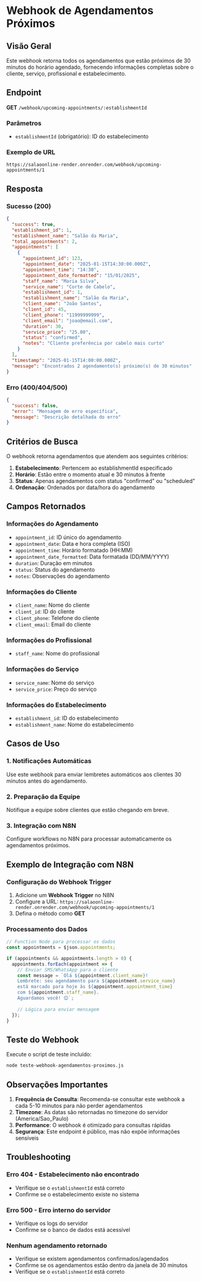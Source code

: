 # Webhook de Agendamentos Próximos

## Visão Geral

Este webhook retorna todos os agendamentos que estão próximos de 30 minutos do horário agendado, fornecendo informações completas sobre o cliente, serviço, profissional e estabelecimento.

## Endpoint

**GET** `/webhook/upcoming-appointments/:establishmentId`

### Parâmetros

- `establishmentId` (obrigatório): ID do estabelecimento

### Exemplo de URL

```
https://salaoonline-render.onrender.com/webhook/upcoming-appointments/1
```

## Resposta

### Sucesso (200)

```json
{
  "success": true,
  "establishment_id": 1,
  "establishment_name": "Salão da Maria",
  "total_appointments": 2,
  "appointments": [
    {
      "appointment_id": 123,
      "appointment_date": "2025-01-15T14:30:00.000Z",
      "appointment_time": "14:30",
      "appointment_date_formatted": "15/01/2025",
      "staff_name": "Maria Silva",
      "service_name": "Corte de Cabelo",
      "establishment_id": 1,
      "establishment_name": "Salão da Maria",
      "client_name": "João Santos",
      "client_id": 45,
      "client_phone": "11999999999",
      "client_email": "joao@email.com",
      "duration": 30,
      "service_price": "25.00",
      "status": "confirmed",
      "notes": "Cliente preferência por cabelo mais curto"
    }
  ],
  "timestamp": "2025-01-15T14:00:00.000Z",
  "message": "Encontrados 2 agendamento(s) próximo(s) de 30 minutos"
}
```

### Erro (400/404/500)

```json
{
  "success": false,
  "error": "Mensagem de erro específica",
  "message": "Descrição detalhada do erro"
}
```

## Critérios de Busca

O webhook retorna agendamentos que atendem aos seguintes critérios:

1. **Estabelecimento**: Pertencem ao establishmentId especificado
2. **Horário**: Estão entre o momento atual e 30 minutos à frente
3. **Status**: Apenas agendamentos com status "confirmed" ou "scheduled"
4. **Ordenação**: Ordenados por data/hora do agendamento

## Campos Retornados

### Informações do Agendamento
- `appointment_id`: ID único do agendamento
- `appointment_date`: Data e hora completa (ISO)
- `appointment_time`: Horário formatado (HH:MM)
- `appointment_date_formatted`: Data formatada (DD/MM/YYYY)
- `duration`: Duração em minutos
- `status`: Status do agendamento
- `notes`: Observações do agendamento

### Informações do Cliente
- `client_name`: Nome do cliente
- `client_id`: ID do cliente
- `client_phone`: Telefone do cliente
- `client_email`: Email do cliente

### Informações do Profissional
- `staff_name`: Nome do profissional

### Informações do Serviço
- `service_name`: Nome do serviço
- `service_price`: Preço do serviço

### Informações do Estabelecimento
- `establishment_id`: ID do estabelecimento
- `establishment_name`: Nome do estabelecimento

## Casos de Uso

### 1. Notificações Automáticas
Use este webhook para enviar lembretes automáticos aos clientes 30 minutos antes do agendamento.

### 2. Preparação da Equipe
Notifique a equipe sobre clientes que estão chegando em breve.

### 3. Integração com N8N
Configure workflows no N8N para processar automaticamente os agendamentos próximos.

## Exemplo de Integração com N8N

### Configuração do Webhook Trigger
1. Adicione um **Webhook Trigger** no N8N
2. Configure a URL: `https://salaoonline-render.onrender.com/webhook/upcoming-appointments/1`
3. Defina o método como **GET**

### Processamento dos Dados
```javascript
// Function Node para processar os dados
const appointments = $json.appointments;

if (appointments && appointments.length > 0) {
  appointments.forEach(appointment => {
    // Enviar SMS/WhatsApp para o cliente
    const message = `Olá ${appointment.client_name}! 
    Lembrete: seu agendamento para ${appointment.service_name} 
    está marcado para hoje às ${appointment.appointment_time} 
    com ${appointment.staff_name}. 
    Aguardamos você! 😊`;
    
    // Lógica para enviar mensagem
  });
}
```

## Teste do Webhook

Execute o script de teste incluído:

```bash
node teste-webhook-agendamentos-proximos.js
```

## Observações Importantes

1. **Frequência de Consulta**: Recomenda-se consultar este webhook a cada 5-10 minutos para não perder agendamentos
2. **Timezone**: As datas são retornadas no timezone do servidor (America/Sao_Paulo)
3. **Performance**: O webhook é otimizado para consultas rápidas
4. **Segurança**: Este endpoint é público, mas não expõe informações sensíveis

## Troubleshooting

### Erro 404 - Estabelecimento não encontrado
- Verifique se o `establishmentId` está correto
- Confirme se o estabelecimento existe no sistema

### Erro 500 - Erro interno do servidor
- Verifique os logs do servidor
- Confirme se o banco de dados está acessível

### Nenhum agendamento retornado
- Verifique se existem agendamentos confirmados/agendados
- Confirme se os agendamentos estão dentro da janela de 30 minutos
- Verifique se o `establishmentId` está correto
